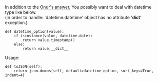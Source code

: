 In addition to the [Onur's answer](https://stackoverflow.com/a/15538391/44330), You possibly want to deal with datetime type like below.<br> (in order to handle: 'datetime.datetime' object has no attribute '__dict__' exception.)

    def datetime_option(value):
        if isinstance(value, datetime.date):
            return value.timestamp()
        else:
            return value.__dict__

Usage:
 
    def toJSON(self):
        return json.dumps(self, default=datetime_option, sort_keys=True, indent=4)